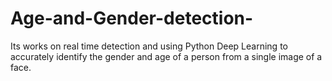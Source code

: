 # Age-and-Gender-detection-
Its works on real time detection and using Python Deep Learning to accurately identify the gender and age of a person from a single image of a face. 
